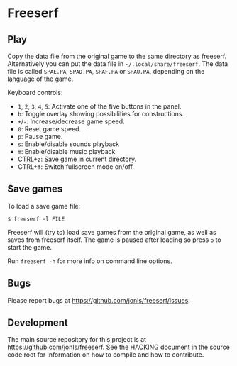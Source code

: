 Freeserf
========

Play
------
Copy the data file from the original game to the same directory as freeserf. Alternatively you can put the data file in `~/.local/share/freeserf`. The data file is called `SPAE.PA`, `SPAD.PA`, `SPAF.PA` or `SPAU.PA`, depending on the language of the game.

Keyboard controls:

* `1`, `2`, `3`, `4`, `5`: Activate one of the five buttons in the panel.
* `b`: Toggle overlay showing possibilities for constructions.
* `+`/`-`: Increase/decrease game speed.
* `0`: Reset game speed.
* `p`: Pause game.
* `s`: Enable/disable sounds playback
* `m`: Enable/disable music playback
* CTRL+`z`: Save game in current directory.
* CTRL+`f`: Switch fullscreen mode on/off.


Save games
----------
To load a save game file:

`$ freeserf -l FILE`

Freeserf will (try to) load save games from the original game, as well as saves from freeserf itself.
The game is paused after loading so press `p` to start the game.

Run `freeserf -h` for more info on command line options.


Bugs
----
Please report bugs at <https://github.com/jonls/freeserf/issues>.


Development
-----------
The main source repository for this project is at <https://github.com/jonls/freeserf>. See the HACKING document in the source code root for information on how to compile and how to contribute.
